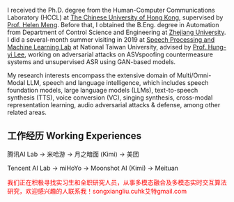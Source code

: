 I received the Ph.D. degree from the Human-Computer Communications Laboratory (HCCL) at [The Chinese University of Hong Kong](https://www.cuhk.edu.hk/english/index.html), supervised by [Prof. Helen Meng](http://www.se.cuhk.edu.hk/people/academic-staff/prof-meng-mei-ling-helen/). Before that, I obtained the B.Eng. degree in Automation from Department of Control Science and Engineering at [Zhejiang University](https://www.zju.edu.cn/english/).
I did a several-month summer visiting in 2019 at [Speech Processing and Machine Learning Lab](https://speech.ee.ntu.edu.tw/~hylee/index.php) at National Taiwan University, advised by [Prof. Hung-yi Lee](https://scholar.google.com/citations?user=DxLO11IAAAAJ&hl=en), working on adversarial attacks on ASVspoofing countermeasure systems and unsupervised ASR using GAN-based models.

My research interests encompass the extensive domain of Multi/Omni-Modal LLM, speech and language intelligence, which includes speech foundation models, large language models (LLMs), text-to-speech synthesis (TTS), voice conversion (VC), singing synthesis, cross-modal representation learning, audio adversarial attacks \& defense, among other related areas. 

## 工作经历 Working Experiences
腾讯AI Lab -> 米哈游 -> 月之暗面 (Kimi) -> 美团

Tencent AI Lab -> miHoYo -> Moonshot AI (Kimi) -> Meituan


<font color=Red >我们正在积极寻找实习生和全职研究人员，从事多模态融合及多模态实时交互算法研究，欢迎感兴趣的人联系我！songxiangliu.cuhk艾特gmail.com</font>
